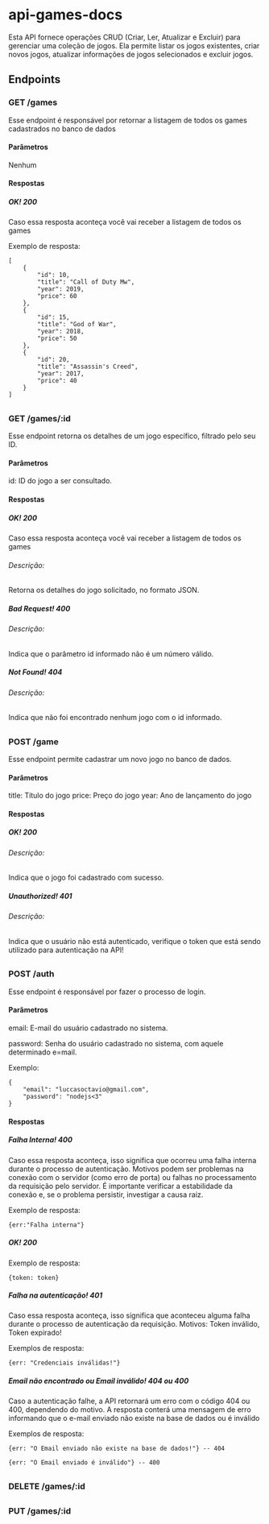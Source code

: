 # api-games-docs
Esta API fornece operações CRUD (Criar, Ler, Atualizar e Excluir) para gerenciar uma coleção de jogos. Ela permite listar os jogos existentes, criar novos jogos, atualizar informações de jogos selecionados e excluir jogos.
## Endpoints
### GET /games
Esse endpoint é responsável por retornar a listagem de todos os games cadastrados no banco de dados
#### Parâmetros
Nenhum
#### Respostas
##### OK! 200
Caso essa resposta aconteça você vai receber a listagem de todos os games

Exemplo de resposta:
```
[
    {
        "id": 10,
        "title": "Call of Duty Mw",
        "year": 2019,
        "price": 60
    },
    {
        "id": 15,
        "title": "God of War",
        "year": 2018,
        "price": 50
    },
    {
        "id": 20,
        "title": "Assassin's Creed",
        "year": 2017,
        "price": 40
    }
]
```

##
### GET /games/:id
Esse endpoint retorna os detalhes de um jogo específico, filtrado pelo seu ID.
#### Parâmetros
id: ID do jogo a ser consultado.
#### Respostas
##### OK! 200
Caso essa resposta aconteça você vai receber a listagem de todos os games

###### Descrição:
Retorna os detalhes do jogo solicitado, no formato JSON.

##### Bad Request! 400

###### Descrição:
Indica que o parâmetro id informado não é um número válido.

##### Not Found! 404

###### Descrição:
Indica que não foi encontrado nenhum jogo com o id informado.

##
### POST /game
Esse endpoint permite cadastrar um novo jogo no banco de dados.
#### Parâmetros
title: Título do jogo
price: Preço do jogo
year: Ano de lançamento do jogo

#### Respostas
##### OK! 200

###### Descrição:
Indica que o jogo foi cadastrado com sucesso.

##### Unauthorized! 401

###### Descrição:
Indica que o usuário não está autenticado, verifique o token que está sendo utilizado para autenticação na API!


##
### POST /auth
Esse endpoint é responsável por fazer o processo de login.
#### Parâmetros
email: E-mail do usuário cadastrado no sistema.

password: Senha do usuário cadastrado no sistema, com aquele determinado e=mail.

Exemplo:
```
{
    "email": "luccasoctavio@gmail.com",
    "password": "nodejs<3"
}
```

#### Respostas

##### Falha Interna! 400
Caso essa resposta aconteça, isso significa que ocorreu uma falha interna durante o processo de autenticação. Motivos podem ser problemas na conexão com o servidor (como erro de porta) ou falhas no processamento da requisição pelo servidor. É importante verificar a estabilidade da conexão e, se o problema persistir, investigar a causa raiz.

Exemplo de resposta:
```
{err:"Falha interna"}
```

##### OK! 200

Exemplo de resposta:

```
{token: token}

```

##### Falha na autenticação! 401
Caso essa resposta aconteça, isso significa que aconteceu alguma falha durante o processo de autenticação da requisição. Motivos: Token inválido, Token expirado!

Exemplos de resposta:

```
{err: "Credenciais inválidas!"}
```

##### Email não encontrado ou Email inválido! 404 ou 400
Caso a autenticação falhe, a API retornará um erro com o código 404 ou 400, dependendo do motivo. A resposta conterá uma mensagem de erro informando que o e-mail enviado não existe na base de dados ou é inválido

Exemplos de resposta:

```
{err: "O Email enviado não existe na base de dados!"} -- 404

```

```
{err: "O Email enviado é inválido"} -- 400

```
##
### DELETE /games/:id




##
### PUT /games/:id
